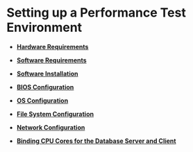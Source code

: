 # Setting up a Performance Test Environment<a name="EN-US_TOPIC_0283136828"></a>

-   **[Hardware Requirements](hardware-requirements.md)**  

-   **[Software Requirements](software-requirements.md)**  

-   **[Software Installation](software-installation.md)**  

-   **[BIOS Configuration](bios-configuration.md)**  

-   **[OS Configuration](os-configuration.md)**  

-   **[File System Configuration](file-system-configuration.md)**  

-   **[Network Configuration](network-configuration.md)**  

-   **[Binding CPU Cores for the Database Server and Client](binding-cpu-cores-for-the-database-server-and-client.md)**  



